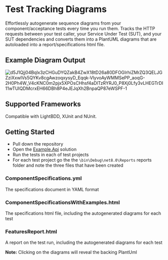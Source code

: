 # Test Tracking Diagrams
Effortlessly autogenerate sequence diagrams from your component/acceptance tests every time you run them.  Tracks the HTTP requests between your test caller, your Service Under Test (SUT), and your SUT dependencies and converts them into a PlantUML diagrams that are autoloaded into a report/specifications html file.

## Example Diagram Output

![d5J1Qjj04Bqlx3zCHGuDYQZakB4ZwX18tD26a80DFOGIrhiZMrZQ3QELJGZziXxwIVs5QYKv8cgAwzoqxysyD_Eqqk-VlyvoAyWMMSePP_aoqG-2H0Ph4W_V4cKNC0m2pjx5XPOsCHhsf4aDlTzRYRJ0_P8Xj0Lfy3vLHEGTrDI11wTUIQDMcrxEH66DBh8P4eJEJqXh2BnpaQP87eWSPF-1](https://github.com/user-attachments/assets/4027c3db-4799-4612-a12a-3de68f4f557c)

## Supported Frameworks
Compatible with LightBDD, XUnit and NUnit.

## Getting Started
- Pull down the repository
- Open the [Example.Api](https://github.com/lemonlion/TestTrackingDiagrams/tree/main/Example.Api) solution
- Run the tests in each of test projects
- For each test project go the the `\bin\Debug\net8.0\Reports` reports folder and note the three files that have been created

### ComponentSpecifications.yml
The specifications document in YAML format

### ComponentSpecificationsWithExamples.html
The specifications html file, including the autogenerated diagrams for each test
 
### FeaturesReport.html
A report on the test run, including the autogenerated diagrams for each test

**Note:** Clicking on the diagrams will reveal the backing PlantUml
